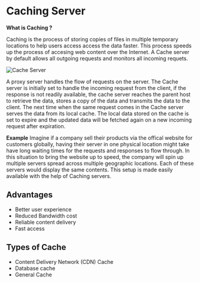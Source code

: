 # Caching Server

**What is Caching ?**

Caching is the process of storing copies of files in multiple temporary locations to help users access access the data faster. This process speeds up the process of accesing web content over the Internet. A Cache server by default allows all outgoing requests and monitors all incoming requets. 

![Cache Server](https://github.com/Tikam02/DevOps-Guide/blob/master/img/Cache.png)

A proxy server handles the flow of requests on the server. The Cache server is initially set to handle the incoming request from the client, if the response is not readily available, the cache server reaches the parent host to retrieve the data, stores a copy of the data and transmits the data to the client. The next time when the same request comes in the Cache server serves the data from its local cache. The local data stored on the cache is set to expire and the updated data will be fetched again on a new incoming request after expiration. 

**Example** Imagine if a company sell their products via the offical website for customers globally, having their server in one physical location might take have long waiting times for the requests and responses to flow through. In this situation to bring the website up to speed, the company will spin up multiple servers spread across multiple geographic locations. Each of these servers would display the same contents. This setup is made easily available with the help of Caching servers. 

## Advantages
 - Better user experience
 - Reduced Bandwidth cost
 - Reliable content delivery
 - Fast access 

## Types of Cache
 
 - Content Delivery Network (CDN) Cache
 - Database cache 
 - General Cache 